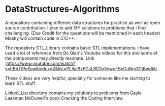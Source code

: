 # DataStructures-Algorithms
A repository containing different data structures for practice as well as open source contribution.
I plan to add MY solutions to problems that I find challenging. (Due Credit for the questions will be mentioned in each header)
Mostly will contain code in C/C++.

The repository STL_Library contains basic STL implementations.
I have used a lot of reference from Bo Qian's Youtube videos for this and some of the components may directly resonate.
Link :https://www.youtube.com/watch?v=ltBdTiRgSaw&index=2&list=PL5jc9xFGsL8G3y3ywuFSvOuNm3GjBwdkb

These videos are very helpful, specially for someone like me starting to learn STL stuff.

Linked_List directory contains my solutions to problems from Gayle Laakman McDowell's book Cracking the Coding Interview.

